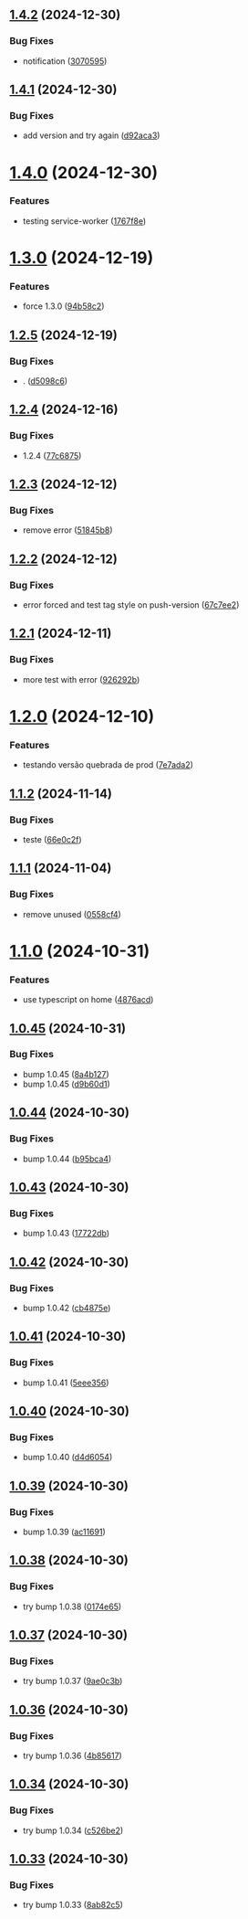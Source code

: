 ## [1.4.2](https://github.com/gbfonseca/eitriapp-berserk/compare/v1.4.1...v1.4.2) (2024-12-30)


### Bug Fixes

* notification ([3070595](https://github.com/gbfonseca/eitriapp-berserk/commit/3070595fcaf8db0aa6697186ca84be1307403e83))

## [1.4.1](https://github.com/gbfonseca/eitriapp-berserk/compare/v1.4.0...v1.4.1) (2024-12-30)


### Bug Fixes

* add version and try again ([d92aca3](https://github.com/gbfonseca/eitriapp-berserk/commit/d92aca37315bc280a7771c308327b401bdc0f00b))

# [1.4.0](https://github.com/gbfonseca/eitriapp-berserk/compare/v1.3.0...v1.4.0) (2024-12-30)


### Features

* testing service-worker ([1767f8e](https://github.com/gbfonseca/eitriapp-berserk/commit/1767f8ef916e601c74235f63c54a0661a0f99d46))

# [1.3.0](https://github.com/gbfonseca/eitriapp-berserk/compare/v1.2.5...v1.3.0) (2024-12-19)


### Features

* force 1.3.0 ([94b58c2](https://github.com/gbfonseca/eitriapp-berserk/commit/94b58c210af1647a742778e716eb1bc13ba7228b))

## [1.2.5](https://github.com/gbfonseca/eitriapp-berserk/compare/v1.2.4...v1.2.5) (2024-12-19)


### Bug Fixes

* . ([d5098c6](https://github.com/gbfonseca/eitriapp-berserk/commit/d5098c6d28a2fb9255fdad3661b593cb860b9e8e))

## [1.2.4](https://github.com/gbfonseca/eitriapp-berserk/compare/v1.2.3...v1.2.4) (2024-12-16)


### Bug Fixes

* 1.2.4 ([77c6875](https://github.com/gbfonseca/eitriapp-berserk/commit/77c68751a69769de22f86bd90b400b21b9f0ad33))

## [1.2.3](https://github.com/gbfonseca/eitriapp-berserk/compare/v1.2.2...v1.2.3) (2024-12-12)


### Bug Fixes

* remove error ([51845b8](https://github.com/gbfonseca/eitriapp-berserk/commit/51845b8aa74021eed48dc2c9960d8fe71f7ba969))

## [1.2.2](https://github.com/gbfonseca/eitriapp-berserk/compare/v1.2.1...v1.2.2) (2024-12-12)


### Bug Fixes

* error forced and test tag style on push-version ([67c7ee2](https://github.com/gbfonseca/eitriapp-berserk/commit/67c7ee2b4bd07563fbc002d233a60619c6c8dafc))

## [1.2.1](https://github.com/gbfonseca/eitriapp-berserk/compare/v1.2.0...v1.2.1) (2024-12-11)


### Bug Fixes

* more test with error ([926292b](https://github.com/gbfonseca/eitriapp-berserk/commit/926292bfbab08d25c7573770afa7342999c05aa7))

# [1.2.0](https://github.com/gbfonseca/eitriapp-berserk/compare/v1.1.2...v1.2.0) (2024-12-10)


### Features

* testando versão quebrada de prod ([7e7ada2](https://github.com/gbfonseca/eitriapp-berserk/commit/7e7ada256ba01ca4044291150007e7204eb14ad6))

## [1.1.2](https://github.com/gbfonseca/eitriapp-berserk/compare/v1.1.1...v1.1.2) (2024-11-14)


### Bug Fixes

* teste ([66e0c2f](https://github.com/gbfonseca/eitriapp-berserk/commit/66e0c2fe191ad0a25d7af23fe2d6ecf5227e2dfd))

## [1.1.1](https://github.com/gbfonseca/eitriapp-berserk/compare/v1.1.0...v1.1.1) (2024-11-04)


### Bug Fixes

* remove unused ([0558cf4](https://github.com/gbfonseca/eitriapp-berserk/commit/0558cf4efadacb57e5694ec782de64232a0e7221))

# [1.1.0](https://github.com/gbfonseca/eitriapp-berserk/compare/v1.0.45...v1.1.0) (2024-10-31)


### Features

* use typescript on home ([4876acd](https://github.com/gbfonseca/eitriapp-berserk/commit/4876acdcf8caa9da056fed59287f68f20ee87ef3))

## [1.0.45](https://github.com/gbfonseca/eitriapp-berserk/compare/v1.0.44...v1.0.45) (2024-10-31)


### Bug Fixes

* bump 1.0.45 ([8a4b127](https://github.com/gbfonseca/eitriapp-berserk/commit/8a4b12729f2d682f41e269f9ed00c8ee0c634c46))
* bump 1.0.45 ([d9b60d1](https://github.com/gbfonseca/eitriapp-berserk/commit/d9b60d1d8f31b71fdcf482c7e80470a25ec22426))

## [1.0.44](https://github.com/gbfonseca/eitriapp-berserk/compare/v1.0.43...v1.0.44) (2024-10-30)


### Bug Fixes

* bump 1.0.44 ([b95bca4](https://github.com/gbfonseca/eitriapp-berserk/commit/b95bca435dd9013c088d8b2660a1970620b783f3))

## [1.0.43](https://github.com/gbfonseca/eitriapp-berserk/compare/v1.0.42...v1.0.43) (2024-10-30)


### Bug Fixes

* bump 1.0.43 ([17722db](https://github.com/gbfonseca/eitriapp-berserk/commit/17722db1247ad41537b450c694ade7de41ad468b))

## [1.0.42](https://github.com/gbfonseca/eitriapp-berserk/compare/v1.0.41...v1.0.42) (2024-10-30)


### Bug Fixes

* bump 1.0.42 ([cb4875e](https://github.com/gbfonseca/eitriapp-berserk/commit/cb4875eb31cb8f25ae3ca1d8335e53153dd0f727))

## [1.0.41](https://github.com/gbfonseca/eitriapp-berserk/compare/v1.0.40...v1.0.41) (2024-10-30)


### Bug Fixes

* bump 1.0.41 ([5eee356](https://github.com/gbfonseca/eitriapp-berserk/commit/5eee3563dee1e6fbc0ed2efc6cce199a98af9984))

## [1.0.40](https://github.com/gbfonseca/eitriapp-berserk/compare/v1.0.39...v1.0.40) (2024-10-30)


### Bug Fixes

* bump 1.0.40 ([d4d6054](https://github.com/gbfonseca/eitriapp-berserk/commit/d4d6054e552df59c3c7adcf0f576f6df98bfa8af))

## [1.0.39](https://github.com/gbfonseca/eitriapp-berserk/compare/v1.0.38...v1.0.39) (2024-10-30)


### Bug Fixes

* bump 1.0.39 ([ac11691](https://github.com/gbfonseca/eitriapp-berserk/commit/ac116917ed37eaeac6c92172967b2711a1855161))

## [1.0.38](https://github.com/gbfonseca/eitriapp-berserk/compare/v1.0.37...v1.0.38) (2024-10-30)


### Bug Fixes

* try bump 1.0.38 ([0174e65](https://github.com/gbfonseca/eitriapp-berserk/commit/0174e654ee98980ec81a2079782b8b2b3c0ae632))

## [1.0.37](https://github.com/gbfonseca/eitriapp-berserk/compare/v1.0.36...v1.0.37) (2024-10-30)


### Bug Fixes

* try bump 1.0.37 ([9ae0c3b](https://github.com/gbfonseca/eitriapp-berserk/commit/9ae0c3b4b32334e40a1f9e3115feead767bcdf33))


## [1.0.36](https://github.com/gbfonseca/eitriapp-berserk/compare/v1.0.35...v1.0.36) (2024-10-30)


### Bug Fixes

* try bump 1.0.36 ([4b85617](https://github.com/gbfonseca/eitriapp-berserk/commit/4b85617dfbc37e5b6d2e40188f065ac271687e97))


## [1.0.34](https://github.com/gbfonseca/eitriapp-berserk/compare/v1.0.33...v1.0.34) (2024-10-30)


### Bug Fixes

* try bump 1.0.34 ([c526be2](https://github.com/gbfonseca/eitriapp-berserk/commit/c526be27f2ec1f205d12c8744db79fac0d5dac30))


## [1.0.33](https://github.com/gbfonseca/eitriapp-berserk/compare/v1.0.32...v1.0.33) (2024-10-30)


### Bug Fixes

* try bump 1.0.33 ([8ab82c5](https://github.com/gbfonseca/eitriapp-berserk/commit/8ab82c505b58e2e04d585da6f97b88f5558e097e))
